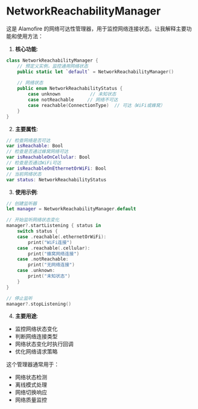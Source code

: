 #  NetworkReachabilityManager

这是 Alamofire 的网络可达性管理器，用于监控网络连接状态。让我解释主要功能和使用方法：

1. **核心功能**:
```swift
class NetworkReachabilityManager {
    // 预定义实例，监控通用网络状态
    public static let `default` = NetworkReachabilityManager()
    
    // 网络状态
    public enum NetworkReachabilityStatus {
        case unknown           // 未知状态
        case notReachable     // 网络不可达
        case reachable(ConnectionType)  // 可达（WiFi或蜂窝）
    }
}
```

2. **主要属性**:
```swift
// 检查网络是否可达
var isReachable: Bool
// 检查是否通过蜂窝网络可达
var isReachableOnCellular: Bool
// 检查是否通过WiFi可达
var isReachableOnEthernetOrWiFi: Bool
// 当前网络状态
var status: NetworkReachabilityStatus
```

3. **使用示例**:
```swift
// 创建监听器
let manager = NetworkReachabilityManager.default

// 开始监听网络状态变化
manager?.startListening { status in
    switch status {
    case .reachable(.ethernetOrWiFi):
        print("WiFi连接")
    case .reachable(.cellular):
        print("蜂窝网络连接")
    case .notReachable:
        print("无网络连接")
    case .unknown:
        print("未知状态")
    }
}

// 停止监听
manager?.stopListening()
```

4. **主要用途**:
- 监控网络状态变化
- 判断网络连接类型
- 网络状态变化时执行回调
- 优化网络请求策略

这个管理器通常用于：
- 网络状态检测
- 离线模式处理
- 网络切换响应
- 网络质量监控

